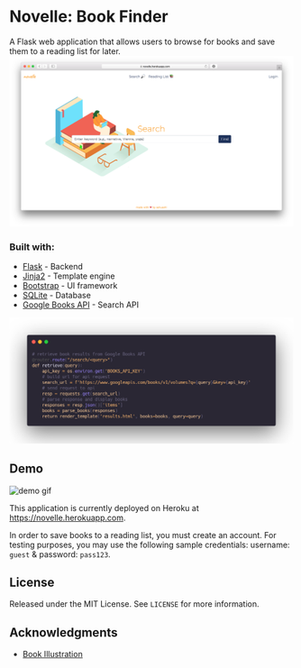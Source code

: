 # Novelle: Book Finder
A Flask web application that allows users to browse for books and save them to a reading list for later. 
![landing page](novelle/static/landing.png)
### Built with:
* [Flask](https://palletsprojects.com/p/flask/) - Backend
* [Jinja2](https://jinja.palletsprojects.com/en/3.0.x/) - Template engine
* [Bootstrap](https://getbootstrap.com) - UI framework
* [SQLite](https://www.sqlite.org/index.html) - Database
* [Google Books API](https://developers.google.com/books) - Search API

![code snippet](novelle/static/code.png)

## Demo
![demo gif](novelle/static/demo.gif)

This application is currently deployed on Heroku at https://novelle.herokuapp.com.

In order to save books to a reading list, you must create an account. For testing purposes, you may use the following sample credentials: username: `guest` & password: `pass123`.

## License
Released under the MIT License. See `LICENSE` for more information.

## Acknowledgments
* [Book Illustration](https://www.manypixels.co/gallery)
